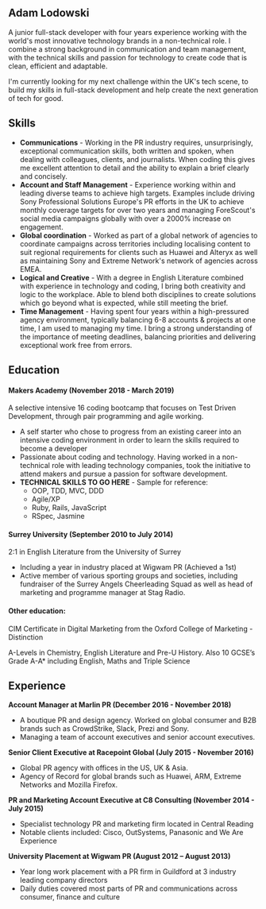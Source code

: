 ## Adam Lodowski

A junior full-stack developer with four years experience working with the world's most innovative technology brands in a non-technical role. I combine a strong background in communication and team management, with the technical skills and passion for technology to create code that is clean, efficient and adaptable.

I'm currently looking for my next challenge within the UK's tech scene, to build my skills in full-stack development and help create the next generation of tech for good. 

## Skills

* <b>Communications</b> - Working in the PR industry requires, unsurprisingly, exceptional communication skills, both written and spoken, when dealing with colleagues, clients, and journalists. When coding this gives me excellent attention to detail and the ability to explain a brief clearly and concisely.
* <b>Account and Staff Management</b> - Experience working within and leading diverse teams to achieve high targets. Examples include driving Sony Professional Solutions Europe's PR efforts in the UK to achieve monthly coverage targets for over two years and managing ForeScout's social media campaigns globally with over a 2000% increase on engagement.
* <b>Global coordination</b> - Worked as part of a global network of agencies to coordinate campaigns across territories including localising content to suit regional requirements for clients such as Huawei and Alteryx as well as maintaining Sony and Extreme Network's network of agencies across EMEA.
* <b>Logical and Creative</b> - With a degree in English Literature combined with experience in technology and coding, I bring both creativity and logic to the workplace. Able to blend both disciplines to create solutions which go beyond what is expected, while still meeting the brief.
* <b>Time Management</b> - Having spent four years within a high-pressured agency environment, typically balancing 6-8 accounts & projects at one time, I am used to managing my time. I bring a strong understanding of the importance of meeting deadlines, balancing priorities and delivering exceptional work free from errors.

## Education

#### Makers Academy (November 2018 - March 2019)

A selective intensive 16 coding bootcamp that focuses on Test Driven Development, through pair programming and agile working.
* A self starter who chose to progress from an existing career into an intensive coding environment in order to learn the skills required to become a developer
* Passionate about coding and technology. Having worked in a non-technical role with leading technology companies, took the initiative to attend makers and pursue a passion for software development.
* <b>TECHNICAL SKILLS TO GO HERE</b> - Sample for reference:
  - OOP, TDD, MVC, DDD
  - Agile/XP
  - Ruby, Rails, JavaScript
  - RSpec, Jasmine

#### Surrey University (September 2010 to July 2014)

2:1 in English Literature from the University of Surrey
* Including a year in industry placed at Wigwam PR (Achieved a 1st)
* Active member of various sporting groups and societies, including fundraiser of the Surrey Angels Cheerleading Squad as well as head of marketing and programme manager at Stag Radio.

#### Other education:

CIM Certificate in Digital Marketing from the Oxford College of Marketing - Distinction

A-Levels in Chemistry, English Literature and Pre-U History. Also 10 GCSE’s Grade A-A* including English, Maths and Triple Science

## Experience

<b>Account Manager at Marlin PR (December 2016 - November 2018)</b>
* A boutique PR and design agency. Worked on global consumer and B2B brands such as CrowdStrike, Slack, Prezi and Sony.
* Managing a team of account executives and senior account executives.

<b>Senior Client Executive at Racepoint Global (July 2015 - November 2016)</b>
* Global PR agency with offices in the US, UK & Asia.
* Agency of Record for global brands such as Huawei, ARM, Extreme Networks and Mozilla Firefox.

<b>PR and Marketing Account Executive at C8 Consulting (November 2014 - July 2015)</b>
* Specialist technology PR and marketing firm located in Central Reading
* Notable clients included: Cisco, OutSystems, Panasonic and We Are Experience
	
<b>University Placement at Wigwam PR (August 2012 – August 2013)</b>
* Year long work placement with a PR firm in Guildford at 3 industry leading company directors
* Daily duties covered most parts of PR and communications across consumer, finance and culture
